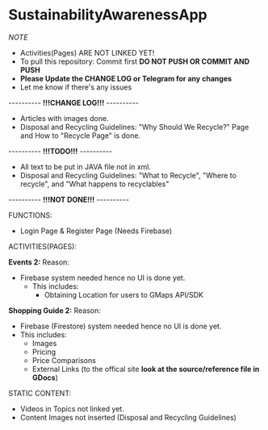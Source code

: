 # SustainabilityAwarenessApp

*NOTE*
- Activities(Pages) ARE NOT LINKED YET!
- To pull this repository: Commit first **DO NOT PUSH OR COMMIT AND PUSH**
- **Please Update the CHANGE LOG or Telegram for any changes**
- Let me know if there's any issues

---------- **!!!CHANGE LOG!!!** ----------
- Articles with images done.
- Disposal and Recycling Guidelines: "Why Should We Recycle?" Page and How to "Recycle Page" is done.

---------- **!!!TODO!!!** ----------
- All text to be put in JAVA file not in xml.
- Disposal and Recycling Guidelines: "What to Recycle", "Where to recycle", and "What happens to recyclables"

---------- **!!!NOT DONE!!!** ----------

FUNCTIONS:
- Login Page & Register Page (Needs Firebase)

ACTIVITIES(PAGES):

**Events 2:**
Reason: 
- Firebase system needed hence no UI is done yet.
  - This includes:
    - Obtaining Location for users to GMaps API/SDK

**Shopping Guide 2:**
Reason:
- Firebase (Firestore) system needed hence no UI is done yet.
- This includes:
  - Images
  - Pricing
  - Price Comparisons
  - External Links (to the offical site **look at the source/reference file in GDocs**)

STATIC CONTENT:
- Videos in Topics not linked yet.
- Content Images not inserted (Disposal and Recycling Guidelines)


